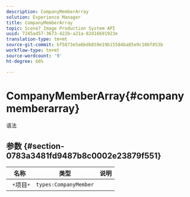 ```yaml
---
description: CompanyMemberArray
solution: Experience Manager
title: CompanyMemberArray
topic: Scene7 Image Production System API
uuid: 7245ad57-3673-422b-a21a-82d16691923e
translation-type: tm+mt
source-git-commit: bf5873e5a6bdb859e19b15584ba85e9c106f853b
workflow-type: tm+mt
source-wordcount: '9'
ht-degree: 66%

---
```



# CompanyMemberArray{#companymemberarray}

语法

## 参数 {#section-0783a3481fd9487b8c0002e23879f551}

| 名称 | 类型 | 说明 |
|---|---|---|
| ` *`项目`*` | `types:CompanyMember` |  |

